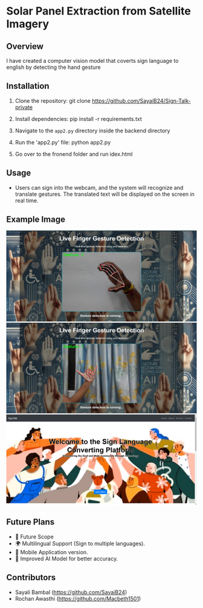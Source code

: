 # Solar Panel Extraction from Satellite Imagery

## Overview
I have created a computer vision model that coverts sign language to english by detecting the hand gesture

 

## Installation
1. Clone the repository:  git clone https://github.com/SayaiB24/Sign-Talk-private

2. Install dependencies:  pip install -r requirements.txt

3. Navigate to the `app2.py` directory inside the backend directory

4. Run the 'app2.py' file: python app2.py

5. Go over to the fronend folder and run idex.html

## Usage

- Users can sign into the webcam, and the system will recognize and translate gestures.
The translated text will be displayed on the screen in real time.


 
## Example Image  
![Gesture Detection Example](3.jpeg)
![Gesture Detection Example](4.jpeg)
![Gesture Detection Example](2.jpeg)


## Future Plans  
- 🔮 Future Scope
- 🌍 Multilingual Support (Sign to multiple languages).
- 📱 Mobile Application version.
- 🤖 Improved AI Model for better accuracy. 

## Contributors
- Sayali Bambal (https://github.com/SayaiB24)  
- Rochan Awasthi (https://github.com/Macbeth1501)  
  
